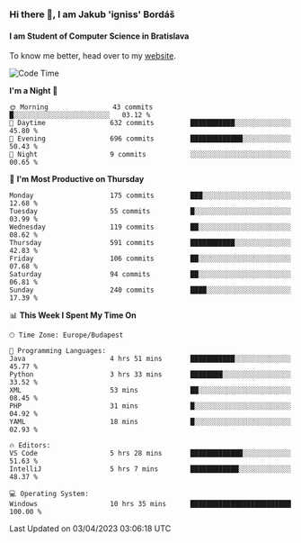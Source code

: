 ### Hi there 👋, I am Jakub 'igniss' Bordáš

#### I am Student of Computer Science in Bratislava
To know me better, head over to my [website](https://bordas.sk).


<!--START_SECTION:waka-->
![Code Time](http://img.shields.io/badge/Code%20Time-1%2C096%20hrs%2028%20mins-blue)

**I'm a Night 🦉** 

```text
🌞 Morning                43 commits          █░░░░░░░░░░░░░░░░░░░░░░░░   03.12 % 
🌆 Daytime                632 commits         ███████████░░░░░░░░░░░░░░   45.80 % 
🌃 Evening                696 commits         █████████████░░░░░░░░░░░░   50.43 % 
🌙 Night                  9 commits           ░░░░░░░░░░░░░░░░░░░░░░░░░   00.65 % 
```
📅 **I'm Most Productive on Thursday** 

```text
Monday                   175 commits         ███░░░░░░░░░░░░░░░░░░░░░░   12.68 % 
Tuesday                  55 commits          █░░░░░░░░░░░░░░░░░░░░░░░░   03.99 % 
Wednesday                119 commits         ██░░░░░░░░░░░░░░░░░░░░░░░   08.62 % 
Thursday                 591 commits         ███████████░░░░░░░░░░░░░░   42.83 % 
Friday                   106 commits         ██░░░░░░░░░░░░░░░░░░░░░░░   07.68 % 
Saturday                 94 commits          ██░░░░░░░░░░░░░░░░░░░░░░░   06.81 % 
Sunday                   240 commits         ████░░░░░░░░░░░░░░░░░░░░░   17.39 % 
```


📊 **This Week I Spent My Time On** 

```text
🕑︎ Time Zone: Europe/Budapest

💬 Programming Languages: 
Java                     4 hrs 51 mins       ███████████░░░░░░░░░░░░░░   45.77 % 
Python                   3 hrs 33 mins       ████████░░░░░░░░░░░░░░░░░   33.52 % 
XML                      53 mins             ██░░░░░░░░░░░░░░░░░░░░░░░   08.45 % 
PHP                      31 mins             █░░░░░░░░░░░░░░░░░░░░░░░░   04.92 % 
YAML                     18 mins             █░░░░░░░░░░░░░░░░░░░░░░░░   02.93 % 

🔥 Editors: 
VS Code                  5 hrs 28 mins       █████████████░░░░░░░░░░░░   51.63 % 
IntelliJ                 5 hrs 7 mins        ████████████░░░░░░░░░░░░░   48.37 % 

💻 Operating System: 
Windows                  10 hrs 35 mins      █████████████████████████   100.00 % 
```


 Last Updated on 03/04/2023 03:06:18 UTC
<!--END_SECTION:waka-->
